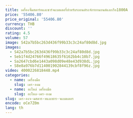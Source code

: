 ```yaml
---
title: เครื่องจั๊มสตาร์ทและชาร์จแบตเตอรี่สำหรับรถยนต์รถจักรยานยนต์และเรือ1800A
price: '55406.80'
price_original: '55406.80'
currency: THB
discount: ''
rating: 4.5
volume: 57
image: S42a7b5bc263d436f99b33c3c24af80d8d.jpg
images:
  - S42a7b5bc263d436f99b33c3c24af80d8d.jpg
  - Seb1f4d24766f49618635f6162bb4c10b7.jpg
  - Sa2647cbd6e1443a098d09e48e43d938dL.jpg
  - S8e8a976b7d114001902844139cbf8f96z.jpg
video: 4000226818448.mp4
categories:
  - name: เครื่องมือ
    slug: เคร-องม
  - name: อะไหล่ เครื่องมือ
    slug: อะไหล-เคร-องม
slug: เคร-องจ-มสตาร-ทและชาร-จแบตเตอร
encode: oCe7Z0m
lang: th
---
```

  